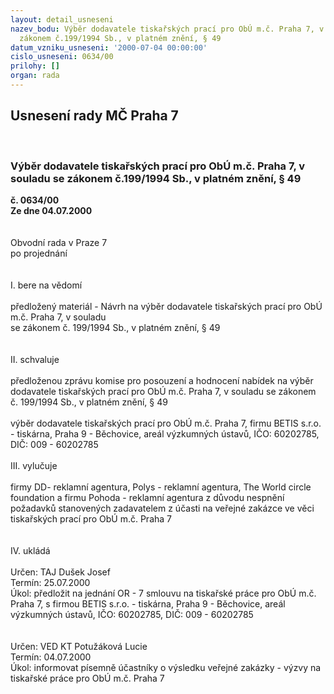 ```yaml
---
layout: detail_usneseni
nazev_bodu: Výběr dodavatele tiskařských prací pro ObÚ m.č. Praha 7, v souladu se
  zákonem č.199/1994 Sb., v platném znění, § 49
datum_vzniku_usneseni: '2000-07-04 00:00:00'
cislo_usneseni: 0634/00
prilohy: []
organ: rada
---
```

<div id="ucUsn_pList" class="usn">
	<span><h2>Usnesení rady MČ Praha 7 </h2>
<br></span><div class="standBody">
<span><h3>Výběr dodavatele tiskařských prací pro ObÚ m.č. Praha 7, v souladu se zákonem č.199/1994 Sb., v platném znění, § 49</h3></span><div class="center">
		<strong>č. 0634/00</strong><br>
	</div>
<div class="center">
		<strong>Ze dne 04.07.2000</strong><br><br>
	</div>     <br>Obvodní rada v Praze 7<br>po projednání<br><br><br>I.	bere na vědomí<br><br> předložený materiál - Návrh na výběr dodavatele tiskařských prací pro ObÚ m.č. Praha 7, v souladu <br>se zákonem č. 199/1994 Sb., v platném znění, § 49<br><br><br>II.	schvaluje <br><br>předloženou zprávu komise pro posouzení a hodnocení nabídek na výběr dodavatele tiskařských prací pro ObÚ m.č. Praha 7, v souladu se zákonem č. 199/1994 Sb., v platném znění, § 49<br><br>výběr dodavatele tiskařských prací pro ObÚ m.č. Praha 7, firmu  BETIS s.r.o. - tiskárna, Praha 9 - Běchovice, areál výzkumných ústavů, IČO: 60202785,  DIČ: 009 - 60202785 <br><br>III.	vylučuje<br><br>firmy  DD- reklamní agentura, Polys - reklamní agentura, The World circle foundation a firmu Pohoda - reklamní agentura z důvodu nespnění požadavků stanovených zadavatelem z účasti na veřejné zakázce ve věci tiskařských prací pro ObÚ m.č. Praha 7<br><br><br>IV. ukládá <br> 		<br> Určen:	     	TAJ Dušek Josef<br>Termín: 25.07.2000<br>Úkol:	předložit na jednání OR - 7 smlouvu na tiskařské práce pro ObÚ m.č. Praha 7, s firmou  BETIS s.r.o. - tiskárna, Praha 9 - Běchovice, areál výzkumných ústavů, IČO: 60202785,  DIČ: 009 - 60202785 <br> <br><br> Určen:	     	VED KT Potužáková Lucie<br>Termín: 04.07.2000<br>Úkol:	informovat písemně účastníky o výsledku veřejné zakázky - výzvy na tiskařské práce pro ObÚ m.č. Praha 7 <br>
</div>
</div>
